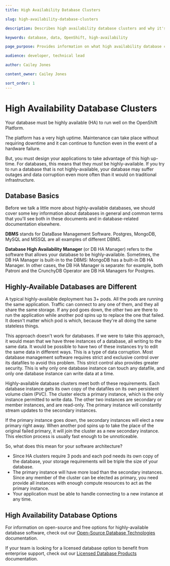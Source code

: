 ```yaml
---
title: High Availability Database Clusters

slug: high-availability-database-clusters

description: Describes high availability database clusters and why it's necessary to use them on OpenShift

keywords: database, data, OpenShift, high-availability

page_purpose: Provides information on what high availability database cluster are, how they work, and why they need to be used on a containerized platform like OpenShift

audience: developer, technical lead

author: Cailey Jones

content_owner: Cailey Jones

sort_order: 1
---
```


# High Availability Database Clusters

Your database must be highly available (HA) to run well on the OpenShift Platform.

The platform has a very high uptime. Maintenance can take place without requiring downtime and it can continue to function even in the event of a hardware failure.

But, you must design your applications to take advantage of this high up-time. For databases, this means that they *must* be highly-available. If you try to run a database that is not highly-available, your database may suffer outages and data corruption even more often than it would on traditional infrastructure.

## Database Basics

Before we talk a little more about highly-available databases, we should cover some key information about databases in general and common terms that you'll see both in these documents and in database-related documentation elsewhere.

**DBMS** stands for DataBase Management Software. Postgres, MongoDB, MySQL and MSSQL are all examples of different DBMS.

**Database High Availability Manager** (or DB HA Manager) refers to the software that allows your database to be highly-available. Sometimes, the DB HA Manager is built-in to the DBMS: MongoDB has a built-in DB HA Manager. In other cases, the DB HA Manager is separate: for example, both Patroni and the CrunchyDB Operator are DB HA Managers for Postgres. 

## Highly-Available Databases are Different

A typical highly-available deployment has 3+ pods. All the pods are running the same application. Traffic can connect to any one of them, and they all share the same storage. If any pod goes down, the other two are there to run the application while another pod spins up to replace the one that failed. It doesn't matter which pod is which, because they're all doing the same stateless things.

This approach doesn't work for databases. If we were to take this approach, it would mean that we have three instances of a database, all writing to the same data. It would be possible to have two of these instances try to edit the same data in different ways. This is a type of data corruption. Most database management software requires strict and exclusive control over its datafiles to avoid this problem. This strict control also provides greater security. This is why only one database instance can touch any datafile, and only one database instance can write data at a time.

Highly-available database clusters meet both of these requirements. Each database instance gets its own copy of the datafiles on its own persistent volume claim (PVC). The cluster elects a primary instance, which is the only instance permitted to write data. The other two instances are secondary or member instances, and are read-only. The primary instance will constantly stream updates to the secondary instances.

If the primary instance goes down, the secondary instances will elect a new primary right away. When another pod spins up to take the place of the original failed primary, it will join the cluster as a new secondary instance. This election process is usually fast enough to be unnoticeable.

So, what does this mean for your software architecture?
* Since HA clusters require 3 pods and each pod needs its own copy of the database, your storage requirements will be triple the size of your database. 
* The primary instance will have more load than the secondary instances. Since any member of the cluster can be elected as primary, you need provide all instances with enough compute resources to act as the primary instance.
* Your application must be able to handle connecting to a new instance at any time.

## High Availability Database Options

For information on open-source and free options for highly-available database software, check out our [Open-Source Database Technologies](/opensource-database-technologies/) documentation.

If your team is looking for a licensed database option to benefit from enterprise support, check out our [Licensed Database Products](/licensed-database-products/) documentation.